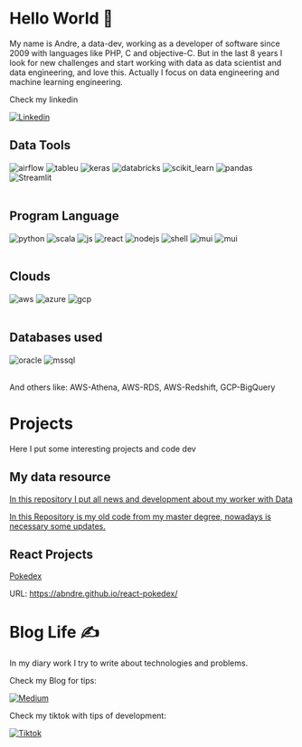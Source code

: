 # Hello World 👐


My name is Andre, a data-dev, working as a developer of software since 2009 with languages like PHP, C and objective-C. But in the last 8 years I look for new challenges and start working with data as data scientist and data engineering, and love this. Actually I focus on data engineering and machine learning engineering.


Check my linkedin


[![Linkedin](https://img.shields.io/badge/LinkedIn-0077B5?style=for-the-badge&logo=linkedin&logoColor=white)](https://www.linkedin.com/in/andrezio//)

## Data Tools


<div style="display: inline_block">
  <img align="center" alt="airflow" src="https://img.shields.io/badge/Airflow-017CEE?style=for-the-badge&logo=Apache%20Airflow&logoColor=white" />
  <img align="center" alt="tableu" src="https://img.shields.io/badge/Tableau-E97627?style=for-the-badge&logo=Tableau&logoColor=white" />
  <img align="center" alt="keras" src="https://img.shields.io/badge/Keras-FF0000?style=for-the-badge&logo=keras&logoColor=white" />
  <img align="center" alt="databricks" src="https://img.shields.io/badge/Databricks-FF3621?style=for-the-badge&logo=Databricks&logoColor=white" />
  <img align="center" alt="scikit_learn" src="https://img.shields.io/badge/scikit_learn-F7931E?style=for-the-badge&logo=scikit-learn&logoColor=white" />
  <img align="center" alt="pandas" src="https://img.shields.io/badge/Pandas-2C2D72?style=for-the-badge&logo=pandas&logoColor=white" />
  <img align="center" alt="Streamlit" src="https://img.shields.io/badge/Streamlit-FF4B4B?style=for-the-badge&logo=Streamlit&logoColor=white" />
  
</div><br/>


## Program Language

<div style="display: inline_block">
  <img align="center" alt="python" src="https://img.shields.io/badge/Python-3776AB?style=for-the-badge&logo=python&logoColor=white" />
  <img align="center" alt="scala" src="https://img.shields.io/badge/Scala-DC322F?style=for-the-badge&logo=scala&logoColor=white" />
  <img align="center" alt="js" src="https://img.shields.io/badge/JavaScript-F7DF1E?style=for-the-badge&logo=javascript&logoColor=black" />
  <img align="center" alt="react" src="https://img.shields.io/badge/React-20232A?style=for-the-badge&logo=react&logoColor=61DAFB" />
  <img align="center" alt="nodejs" src="https://img.shields.io/badge/Node.js-43853D?style=for-the-badge&logo=node.js&logoColor=white" />
  <img align="center" alt="shell" src="https://img.shields.io/badge/Shell_Script-121011?style=for-the-badge&logo=gnu-bash&logoColor=white"/>
  <img align="center" alt="mui" src="https://img.shields.io/badge/Material--UI-0081CB?style=for-the-badge&logo=material-ui&logoColor=white" />
  <img align="center" alt="mui" src="https://img.shields.io/badge/Apache_Spark-FFFFFF?style=for-the-badge&logo=apachespark&logoColor=#E35A16" />
  
</div><br/>

## Clouds


<div style="display: inline_block">
    <img align="center" alt="aws" src="https://img.shields.io/badge/Amazon_AWS-232F3E?style=for-the-badge&logo=amazon-aws&logoColor=white" />
    <img align="center" alt="azure"  src="https://img.shields.io/badge/Microsoft_Azure-0089D6?style=for-the-badge&logo=microsoft-azure&logoColor=white" />
    <img align="center" alt="gcp" src="https://img.shields.io/badge/Google_Cloud-4285F4?style=for-the-badge&logo=google-cloud&logoColor=white" />
</div><br/>


## Databases used


<div style="display: inline_block">
    <img align="center" alt="oracle" src="https://img.shields.io/badge/Oracle-F80000?style=for-the-badge&logo=oracle&logoColor=black" />
    <img align="center" alt="mssql"  src="https://img.shields.io/badge/Microsoft_SQL_Server-CC2927?style=for-the-badge&logo=microsoft-sql-server&logoColor=white" />
</div><br/>

And others like: AWS-Athena, AWS-RDS, AWS-Redshift, GCP-BigQuery

# Projects

Here I put some interesting projects and code dev

## My data resource

[In this repository I put all news and development about my worker with Data](https://github.com/abndre/data)

[In this Repository is my old code from my master degree, nowadays is necessary some updates.](https://github.com/abndre/XPA)

## React Projects

[Pokedex](https://github.com/abndre/react-pokedex)

URL: https://abndre.github.io/react-pokedex/

# Blog Life ✍️

In my diary work I try to write about technologies and problems.

Check my Blog for tips:

[![Medium](https://img.shields.io/badge/Medium-12100E?style=for-the-badge&logo=medium&logoColor=white)](https://andrezio.medium.com/aws-local-sqs-e-sns-53ce5b461dfb)


Check my tiktok with tips of development:

[![Tiktok](https://img.shields.io/badge/TikTok-000000?style=for-the-badge&logo=tiktok&logoColor=white)](https://vm.tiktok.com/ZMLhpCTcW/)


<!--
badges
https://dev.to/envoy_/150-badges-for-github-pnk

emojis
https://emojipedia.org/

status
https://github.com/anuraghazra/github-readme-stats#language-card-exclusive-options
-->
